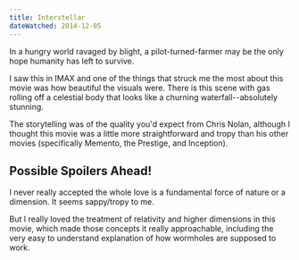 ```yaml
---
title: Interstellar
dateWatched: 2014-12-05
---
```


In a hungry world ravaged by blight, a pilot-turned-farmer may be the only hope humanity
has left to survive.

I saw this in IMAX and one of the things that struck me the most about this movie was how
beautiful the visuals were. There is this scene with gas rolling off a celestial body that
looks like a churning waterfall--absolutely stunning.

The storytelling was of the quality you'd expect from Chris Nolan, although I thought this
movie was a little more straightforward and tropy than his other movies (specifically 
Memento, the Prestige, and Inception).

## Possible Spoilers Ahead!

I never really accepted the whole love is a fundamental force of nature or a dimension. It
seems sappy/tropy to me. 

But I really loved the treatment of relativity and higher dimensions in this movie, which
made those concepts it really approachable, including the very easy to understand explanation
of how wormholes are supposed to work.

